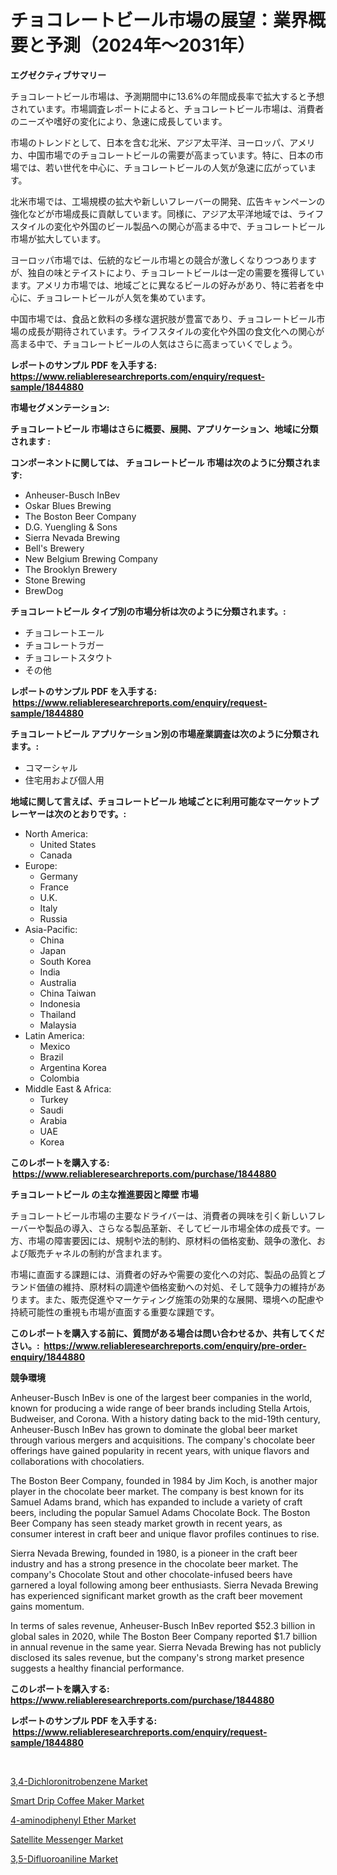 <p><h1>チョコレートビール市場の展望：業界概要と予測（2024年〜2031年）</h1></p><p><strong>エグゼクティブサマリー</strong></p>
<p><p>チョコレートビール市場は、予測期間中に13.6%の年間成長率で拡大すると予想されています。市場調査レポートによると、チョコレートビール市場は、消費者のニーズや嗜好の変化により、急速に成長しています。</p><p>市場のトレンドとして、日本を含む北米、アジア太平洋、ヨーロッパ、アメリカ、中国市場でのチョコレートビールの需要が高まっています。特に、日本の市場では、若い世代を中心に、チョコレートビールの人気が急速に広がっています。</p><p>北米市場では、工場規模の拡大や新しいフレーバーの開発、広告キャンペーンの強化などが市場成長に貢献しています。同様に、アジア太平洋地域では、ライフスタイルの変化や外国のビール製品への関心が高まる中で、チョコレートビール市場が拡大しています。</p><p>ヨーロッパ市場では、伝統的なビール市場との競合が激しくなりつつありますが、独自の味とテイストにより、チョコレートビールは一定の需要を獲得しています。アメリカ市場では、地域ごとに異なるビールの好みがあり、特に若者を中心に、チョコレートビールが人気を集めています。</p><p>中国市場では、食品と飲料の多様な選択肢が豊富であり、チョコレートビール市場の成長が期待されています。ライフスタイルの変化や外国の食文化への関心が高まる中で、チョコレートビールの人気はさらに高まっていくでしょう。</p></p>
<p><strong>レポートのサンプル PDF を入手する: <a href="https://www.reliableresearchreports.com/enquiry/request-sample/1844880">https://www.reliableresearchreports.com/enquiry/request-sample/1844880</a></strong></p>
<p><strong>市場セグメンテーション:</strong></p>
<p><strong> チョコレートビール 市場はさらに概要、展開、アプリケーション、地域に分類されます :</strong></p>
<p><strong>コンポーネントに関しては、 チョコレートビール 市場は次のように分類されます: &nbsp;</strong></p>
<p><ul><li>Anheuser-Busch InBev</li><li>Oskar Blues Brewing</li><li>The Boston Beer Company</li><li>D.G. Yuengling & Sons</li><li>Sierra Nevada Brewing</li><li>Bell's Brewery</li><li>New Belgium Brewing Company</li><li>The Brooklyn Brewery</li><li>Stone Brewing</li><li>BrewDog</li></ul></p>
<p><strong> チョコレートビール タイプ別の市場分析は次のように分類されます。:</strong></p>
<p><ul><li>チョコレートエール</li><li>チョコレートラガー</li><li>チョコレートスタウト</li><li>その他</li></ul></p>
<p><strong>レポートのサンプル PDF を入手する: &nbsp;<a href="https://www.reliableresearchreports.com/enquiry/request-sample/1844880">https://www.reliableresearchreports.com/enquiry/request-sample/1844880</a></strong></p>
<p><strong> チョコレートビール アプリケーション別の市場産業調査は次のように分類されます。:</strong></p>
<p><ul><li>コマーシャル</li><li>住宅用および個人用</li></ul></p>
<p><strong>地域に関して言えば、チョコレートビール 地域ごとに利用可能なマーケットプレーヤーは次のとおりです。:</strong></p>
<p><ul>
    <li>
        North America:
        <ul>
            <li>United States</li>
            <li>Canada</li>
        </ul>
    </li>
    <li>
        Europe:
        <ul>
            <li>Germany</li>
            <li>France</li>
            <li>U.K.</li>
            <li>Italy</li>
            <li>Russia</li>
        </ul>
    </li>
    <li>
        Asia-Pacific:
        <ul>
            <li>China</li>
            <li>Japan</li>
            <li>South Korea</li>
            <li>India</li>
            <li>Australia</li>
            <li>China Taiwan</li>
            <li>Indonesia</li>
            <li>Thailand</li>
            <li>Malaysia</li>
        </ul>
    </li>
    <li>
        Latin America:
        <ul>
            <li>Mexico</li>
            <li>Brazil</li>
            <li>Argentina Korea</li>
            <li>Colombia</li>
        </ul>
    </li>
    <li>
        Middle East & Africa:
        <ul>
            <li>Turkey</li>
            <li>Saudi</li>
            <li>Arabia</li>
            <li>UAE</li>
            <li>Korea</li>
        </ul>
    </li>
    </ul></p>
<p><strong>このレポートを購入する: &nbsp;<a href="https://www.reliableresearchreports.com/purchase/1844880">https://www.reliableresearchreports.com/purchase/1844880</a></strong></p>
<p><strong>チョコレートビール の主な推進要因と障壁 市場</strong></p>
<p><p>チョコレートビール市場の主要なドライバーは、消費者の興味を引く新しいフレーバーや製品の導入、さらなる製品革新、そしてビール市場全体の成長です。一方、市場の障害要因には、規制や法的制約、原材料の価格変動、競争の激化、および販売チャネルの制約が含まれます。</p><p>市場に直面する課題には、消費者の好みや需要の変化への対応、製品の品質とブランド価値の維持、原材料の調達や価格変動への対処、そして競争力の維持があります。また、販売促進やマーケティング施策の効果的な展開、環境への配慮や持続可能性の重視も市場が直面する重要な課題です。</p></p>
<p><strong>このレポートを購入する前に、質問がある場合は問い合わせるか、共有してください。:&nbsp; <a href="https://www.reliableresearchreports.com/enquiry/pre-order-enquiry/1844880">https://www.reliableresearchreports.com/enquiry/pre-order-enquiry/1844880</a></strong></p>
<p><strong>競争環境</strong></p>
<p><p>Anheuser-Busch InBev is one of the largest beer companies in the world, known for producing a wide range of beer brands including Stella Artois, Budweiser, and Corona. With a history dating back to the mid-19th century, Anheuser-Busch InBev has grown to dominate the global beer market through various mergers and acquisitions. The company's chocolate beer offerings have gained popularity in recent years, with unique flavors and collaborations with chocolatiers.</p><p>The Boston Beer Company, founded in 1984 by Jim Koch, is another major player in the chocolate beer market. The company is best known for its Samuel Adams brand, which has expanded to include a variety of craft beers, including the popular Samuel Adams Chocolate Bock. The Boston Beer Company has seen steady market growth in recent years, as consumer interest in craft beer and unique flavor profiles continues to rise.</p><p>Sierra Nevada Brewing, founded in 1980, is a pioneer in the craft beer industry and has a strong presence in the chocolate beer market. The company's Chocolate Stout and other chocolate-infused beers have garnered a loyal following among beer enthusiasts. Sierra Nevada Brewing has experienced significant market growth as the craft beer movement gains momentum.</p><p>In terms of sales revenue, Anheuser-Busch InBev reported $52.3 billion in global sales in 2020, while The Boston Beer Company reported $1.7 billion in annual revenue in the same year. Sierra Nevada Brewing has not publicly disclosed its sales revenue, but the company's strong market presence suggests a healthy financial performance.</p></p>
<p><strong>このレポートを購入する: &nbsp; <a href="https://www.reliableresearchreports.com/purchase/1844880">https://www.reliableresearchreports.com/purchase/1844880</a></strong></p>
<p><strong>レポートのサンプル PDF を入手する: &nbsp;<a href="https://www.reliableresearchreports.com/enquiry/request-sample/1844880">https://www.reliableresearchreports.com/enquiry/request-sample/1844880</a></strong><strong></strong></p>
<p>&nbsp;</p>
<p><p><a href="https://cat-emmental-94b.notion.site/3-4-Dichloronitrobenzene-Market-Provides-a-Comprehensive-Analysis-Including-a-Macro-Overview-of-the--efa9fd6bd4744d2e87be2f021502ae0d">3,4-Dichloronitrobenzene Market</a></p><p><a href="https://view.publitas.com/reportprime-1/smart-drip-coffee-maker-market-size-2024-2031-global-industrial-analysis-key-geographical-regions-market-share-top-key-players-product-types-and-forecast-research-report/">Smart Drip Coffee Maker Market</a></p><p><a href="https://silk-columnist-571.notion.site/4-aminodiphenyl-Ether-Market-Research-Report-Reveals-The-Latest-Trends-And-Opportunities-of-this-Mar-46b3cd5471da444c8a4eea98c20dcfc2">4-aminodiphenyl Ether Market</a></p><p><a href="https://view.publitas.com/reportprime-1/satellite-messenger-market-research-report-the-key-to-successful-business-strategy-forecasted-for-period-from-2024-2031/">Satellite Messenger Market</a></p><p><a href="https://silk-columnist-571.notion.site/3-5-Difluoroaniline-Market-Size-Reflecting-a-Forecast-Till-2031-Market-By-Type-By-Application-and--25fe3f6b78d446f280b57ce67a9c2410">3,5-Difluoroaniline Market</a></p></p>